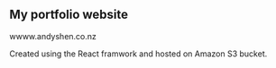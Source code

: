 

## My portfolio website

wwww.andyshen.co.nz

Created using the React framwork and hosted on Amazon S3 bucket.

